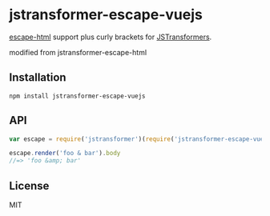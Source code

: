 # jstransformer-escape-vuejs

[escape-html](http://npm.im/escape-html) support plus curly brackets for [JSTransformers](http://github.com/jstransformers).

modified from  jstransformer-escape-html

## Installation

    npm install jstransformer-escape-vuejs

## API

```js
var escape = require('jstransformer')(require('jstransformer-escape-vuejs'))

escape.render('foo & bar').body
//=> 'foo &amp; bar'
```

## License

MIT
